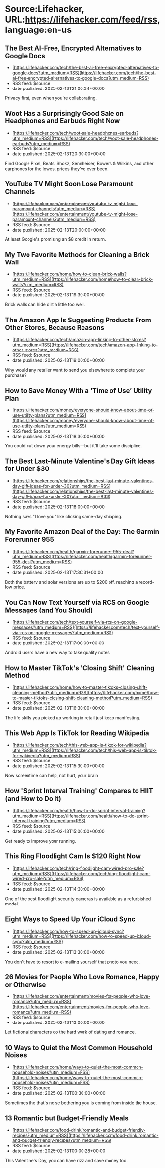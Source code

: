 # Source:Lifehacker, URL:https://lifehacker.com/feed/rss, language:en-us

## The Best AI-Free, Encrypted Alternatives to Google Docs
 - [https://lifehacker.com/tech/the-best-ai-free-encrypted-alternatives-to-google-docs?utm_medium=RSS](https://lifehacker.com/tech/the-best-ai-free-encrypted-alternatives-to-google-docs?utm_medium=RSS)
 - RSS feed: $source
 - date published: 2025-02-13T21:00:34+00:00

Privacy first, even when you're collaborating.

## Woot Has a Surprisingly Good Sale on Headphones and Earbuds Right Now
 - [https://lifehacker.com/tech/woot-sale-headphones-earbuds?utm_medium=RSS](https://lifehacker.com/tech/woot-sale-headphones-earbuds?utm_medium=RSS)
 - RSS feed: $source
 - date published: 2025-02-13T20:30:00+00:00

Find Google Pixel, Beats, Shokz, Sennheiser, Bowers & Wilkins, and other earphones for the lowest prices they've ever been.

## YouTube TV Might Soon Lose Paramount Channels
 - [https://lifehacker.com/entertainment/youtube-tv-might-lose-paramount-channels?utm_medium=RSS](https://lifehacker.com/entertainment/youtube-tv-might-lose-paramount-channels?utm_medium=RSS)
 - RSS feed: $source
 - date published: 2025-02-13T20:00:00+00:00

At least Google's promising an $8 credit in return.

## My Two Favorite Methods for Cleaning a Brick Wall
 - [https://lifehacker.com/home/how-to-clean-brick-walls?utm_medium=RSS](https://lifehacker.com/home/how-to-clean-brick-walls?utm_medium=RSS)
 - RSS feed: $source
 - date published: 2025-02-13T19:30:00+00:00

Brick walls can hide dirt a little too well.

## The Amazon App Is Suggesting Products From Other Stores, Because Reasons
 - [https://lifehacker.com/tech/amazon-app-linking-to-other-stores?utm_medium=RSS](https://lifehacker.com/tech/amazon-app-linking-to-other-stores?utm_medium=RSS)
 - RSS feed: $source
 - date published: 2025-02-13T19:00:00+00:00

Why would any retailer want to send you elsewhere to complete your purchase?

## How to Save Money With a ‘Time of Use’ Utility Plan
 - [https://lifehacker.com/money/everyone-should-know-about-time-of-use-utility-plans?utm_medium=RSS](https://lifehacker.com/money/everyone-should-know-about-time-of-use-utility-plans?utm_medium=RSS)
 - RSS feed: $source
 - date published: 2025-02-13T18:30:00+00:00

You could cut down your energy bills—but it'll take some discipline.

## The Best Last-Minute Valentine's Day Gift Ideas for Under $30
 - [https://lifehacker.com/relationships/the-best-last-minute-valentines-day-gift-ideas-for-under-30?utm_medium=RSS](https://lifehacker.com/relationships/the-best-last-minute-valentines-day-gift-ideas-for-under-30?utm_medium=RSS)
 - RSS feed: $source
 - date published: 2025-02-13T18:00:00+00:00

Nothing says "I love you" like clicking same-day shipping.

## My Favorite Amazon Deal of the Day: The Garmin Forerunner 955
 - [https://lifehacker.com/health/garmin-forerunner-955-deal?utm_medium=RSS](https://lifehacker.com/health/garmin-forerunner-955-deal?utm_medium=RSS)
 - RSS feed: $source
 - date published: 2025-02-13T17:30:31+00:00

Both the battery and solar versions are up to $200 off, reaching a record-low price.

## You Can Now Text Yourself via RCS on Google Messages (and You Should)
 - [https://lifehacker.com/tech/text-yourself-via-rcs-on-google-messages?utm_medium=RSS](https://lifehacker.com/tech/text-yourself-via-rcs-on-google-messages?utm_medium=RSS)
 - RSS feed: $source
 - date published: 2025-02-13T17:00:00+00:00

Android users have a new way to take quality notes.

## How to Master TikTok's 'Closing Shift' Cleaning Method
 - [https://lifehacker.com/home/how-to-master-tiktoks-closing-shift-cleaning-method?utm_medium=RSS](https://lifehacker.com/home/how-to-master-tiktoks-closing-shift-cleaning-method?utm_medium=RSS)
 - RSS feed: $source
 - date published: 2025-02-13T16:30:00+00:00

The life skills you picked up working in retail just keep manifesting.

## This Web App Is TikTok for Reading Wikipedia
 - [https://lifehacker.com/tech/this-web-app-is-tiktok-for-wikipedia?utm_medium=RSS](https://lifehacker.com/tech/this-web-app-is-tiktok-for-wikipedia?utm_medium=RSS)
 - RSS feed: $source
 - date published: 2025-02-13T15:30:00+00:00

Now screentime can help, not hurt, your brain

## How 'Sprint Interval Training' Compares to HIIT (and How to Do It)
 - [https://lifehacker.com/health/how-to-do-sprint-interval-training?utm_medium=RSS](https://lifehacker.com/health/how-to-do-sprint-interval-training?utm_medium=RSS)
 - RSS feed: $source
 - date published: 2025-02-13T15:00:00+00:00

Get ready to improve your running.

## This Ring Floodlight Cam Is $120 Right Now
 - [https://lifehacker.com/tech/ring-floodlight-cam-wired-pro-sale?utm_medium=RSS](https://lifehacker.com/tech/ring-floodlight-cam-wired-pro-sale?utm_medium=RSS)
 - RSS feed: $source
 - date published: 2025-02-13T14:30:00+00:00

One of the best floodlight security cameras is available as a refurbished model.

## Eight Ways to Speed Up Your iCloud Sync
 - [https://lifehacker.com/how-to-speed-up-icloud-sync?utm_medium=RSS](https://lifehacker.com/how-to-speed-up-icloud-sync?utm_medium=RSS)
 - RSS feed: $source
 - date published: 2025-02-13T13:30:00+00:00

You don't have to resort to e-mailing yourself that photo you need.

## 26 Movies for People Who Love Romance, Happy or Otherwise
 - [https://lifehacker.com/entertainment/movies-for-people-who-love-romance?utm_medium=RSS](https://lifehacker.com/entertainment/movies-for-people-who-love-romance?utm_medium=RSS)
 - RSS feed: $source
 - date published: 2025-02-13T13:00:00+00:00

Let fictional characters do the hard work of dating and romance.

## 10 Ways to Quiet the Most Common Household Noises
 - [https://lifehacker.com/home/ways-to-quiet-the-most-common-household-noises?utm_medium=RSS](https://lifehacker.com/home/ways-to-quiet-the-most-common-household-noises?utm_medium=RSS)
 - RSS feed: $source
 - date published: 2025-02-13T00:30:00+00:00

Sometimes the that's noise bothering you is coming from inside the house.

## 13 Romantic but Budget-Friendly Meals
 - [https://lifehacker.com/food-drink/romantic-and-budget-friendly-recipes?utm_medium=RSS](https://lifehacker.com/food-drink/romantic-and-budget-friendly-recipes?utm_medium=RSS)
 - RSS feed: $source
 - date published: 2025-02-13T00:00:28+00:00

This Valentine's Day, you can have rizz and save money too.

